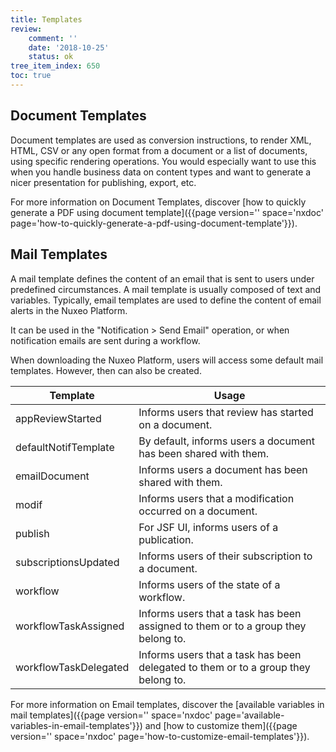```yaml
---
title: Templates
review:
    comment: ''
    date: '2018-10-25'
    status: ok
tree_item_index: 650
toc: true
---
```

## Document Templates

Document templates are used as conversion instructions, to render XML, HTML, CSV or any open format from a document or a list of documents, using specific rendering operations. You would especially want to use this when you handle business data on content types and want to generate a nicer presentation for publishing, export, etc.

For more information on Document Templates, discover [how to quickly generate a PDF using document template]({{page version='' space='nxdoc' page='how-to-quickly-generate-a-pdf-using-document-template'}}).

## Mail Templates

A mail template defines the content of an email that is sent to users under predefined circumstances. A mail template is usually composed of text and variables. Typically, email templates are used to define the content of email alerts in the Nuxeo Platform.

It can be used in the "Notification > Send Email" operation, or when notification emails are sent during a workflow.

When downloading the Nuxeo Platform, users will access some default mail templates. However, then can also be created.  

| Template | Usage |
|---|---|
| appReviewStarted | Informs users that review has started on a document. |
| defaultNotifTemplate | By default, informs users a document has been shared with them.   |
| emailDocument  | Informs users a document has been shared with them. |
| modif | Informs users that a modification occurred on a document. |
| publish | For JSF UI, informs users of a publication. |
| subscriptionsUpdated | Informs users of their subscription to a document.  |
| workflow | Informs users of the state of a workflow.  |
| workflowTaskAssigned | Informs users that a task has been assigned to them or to a group they belong to.   |
| workflowTaskDelegated | Informs users that a task has been delegated to them or to a group they belong to.   |



For more information on Email templates, discover the [available variables in mail templates]({{page version='' space='nxdoc' page='available-variables-in-email-templates'}}) and [how to customize them]({{page version='' space='nxdoc' page='how-to-customize-email-templates'}}).
